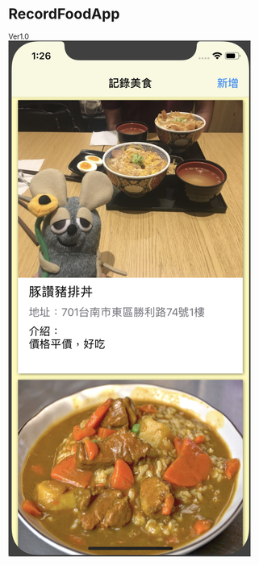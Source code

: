 # RecordFoodApp
Ver1.0
![image](https://github.com/WuMinFu/RecordFoodApp/blob/master/RecordFoodTest.png)

